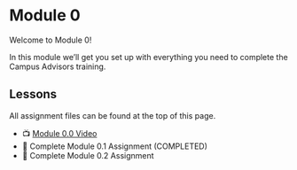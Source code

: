 # Module 0

Welcome to Module 0!

In this module we’ll get you set up with everything you need to complete the Campus Advisors training.

## Lessons
All assignment files can be found at the top of this page.

-  📺 [Module 0.0 Video](https://youtu.be/Ub8IMMMTfB8)
-  📓 Complete Module 0.1 Assignment (COMPLETED) 
-  📓 Complete Module 0.2 Assignment
